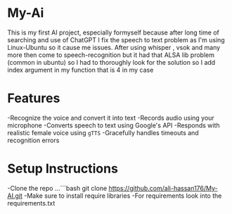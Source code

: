 # My-Ai
This is my first AI project, especially formyself because after long time of searching and use of ChatGPT I fix the speech to text problem 
as I'm using Linux-Ubuntu so it cause me issues. After using whisper , vsok and many more then come to speech-recognition
but it had that ALSA lib problem (common in ubuntu) so I had to thoroughly look for the solution so I add index argument in 
my function that is 4 in my case

# Features
-Recognize the voice and convert it into text
-Records audio using your microphone
-Converts speech to text using Google's API
-Responds with realistic female voice using `gTTS`
-Gracefully handles timeouts and recognition errors

# Setup Instructions
-Clone the repo
...```bash
git clone 
https://github.com/ali-hassan176/My-AI.git
-Make sure to install require libraries
-For requirements look into the requirements.txt

